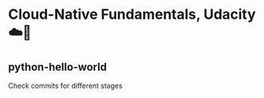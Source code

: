 # Cloud-Native Fundamentals, Udacity ☁️🔧

## python-hello-world

Check commits for different stages
